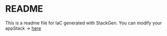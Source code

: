 # README
This is a readme file for IaC generated with StackGen.
You can modify your appStack -> [here](http://main.dev.stackgen.com/appstacks/1af2bc12-9f22-4b40-9613-8c2334da8a8e)
